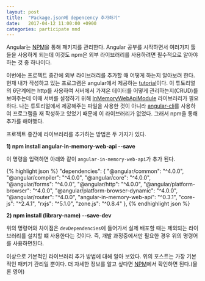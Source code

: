 ```yaml
---
layout: post
title:  "Package.json에 depencency 추가하기"
date:   2017-04-12 11:00:00 +0900
categories: participate mnd
---
```


Angular는 [NPM][1]을 통해 패키지를 관리한다. Angular 공부를 시작하면서 여러가지 툴들을 사용하게 되는데 이것도 npm은 외부 라이브러리를 사용하려면 필수적으로 알아야 하는 것 중 하나이다.

이번에는 프로젝트 중간에 외부 라이브러리를 추가할 때 어떻게 하는지 알아보려 한다.
현재 내가 작성하고 있는 프로그램은 angular에서 제공하는 [tutorial][2]이다. 이 튜토리얼의 6단계에는 http를 사용하여 서버에서 가져온 데이터를 어떻게 관리하는지(CRUD)를 보여주는데 이때 서버를 설정하기 위해 [InMemoryWebApiModule][3] 라이브러리가 필요하다. 나는 튜토리얼에서 제공해주는 파일을 사용한 것이 아니라 [angular-cli][4]를 사용하여 프로그램을 재 작성하고 있었기 때문에 이 라이브러리가 없었다. 그래서 npm을 통해 추가를 해야했다.

프로젝트 중간에 라이브러리를 추가하는 방법은 두 가지가 있다.

**1) npm install angular-in-memory-web-api --save**

이 명령을 입력하면 아래와 같이 `angular-in-memory-web-api`가 추가 된다.

{% highlight json %}
"dependencies": {
  "@angular/common": "^4.0.0",
  "@angular/compiler": "^4.0.0",
  "@angular/core": "^4.0.0",
  "@angular/forms": "^4.0.0",
  "@angular/http": "^4.0.0",
  "@angular/platform-browser": "^4.0.0",
  "@angular/platform-browser-dynamic": "^4.0.0",
  "@angular/router": "^4.0.0",
  "angular-in-memory-web-api": "^0.3.1",
  "core-js": "^2.4.1",
  "rxjs": "^5.1.0",
  "zone.js": "^0.8.4"
},
{% endhighlight json %}


**2) npm install (library-name) --save-dev**

위의 명령어와 차이점은 `devDependencies`에 들어가서 실제 배포할 때는 제외되는 라이브러리를 설치할 떄 사용한다는 것이다. 즉, 개발 과정중에서만 필요한 경우 위의 명령어를 사용하면된다.

이상으로 기본적인 라이브러리 추가 방법에 대해 알아 보았다. 위의 포스트는 가장 기본적인 패키기 관리일 뿐이다. 더 자세한 정보를 알고 싶다면 [NPM][1]에서 확인하면 된다.(물론 영어)

[1]: https://docs.npmjs.com/cli/install
[2]: https://angular.io/docs/ts/latest/tutorial/
[3]: https://github.com/angular/in-memory-web-api
[4]: https://cli.angular.io/